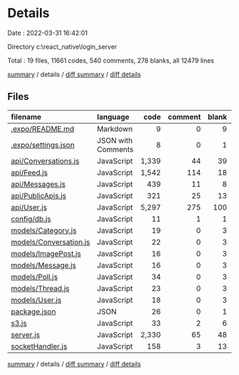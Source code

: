 # Details

Date : 2022-03-31 16:42:01

Directory c:\react_native\login_server

Total : 19 files,  11661 codes, 540 comments, 278 blanks, all 12479 lines

[summary](results.md) / details / [diff summary](diff.md) / [diff details](diff-details.md)

## Files
| filename | language | code | comment | blank | total |
| :--- | :--- | ---: | ---: | ---: | ---: |
| [.expo/README.md](/.expo/README.md) | Markdown | 9 | 0 | 9 | 18 |
| [.expo/settings.json](/.expo/settings.json) | JSON with Comments | 8 | 0 | 1 | 9 |
| [api/Conversations.js](/api/Conversations.js) | JavaScript | 1,339 | 44 | 39 | 1,422 |
| [api/Feed.js](/api/Feed.js) | JavaScript | 1,542 | 114 | 18 | 1,674 |
| [api/Messages.js](/api/Messages.js) | JavaScript | 439 | 11 | 8 | 458 |
| [api/PublicApis.js](/api/PublicApis.js) | JavaScript | 321 | 25 | 13 | 359 |
| [api/User.js](/api/User.js) | JavaScript | 5,297 | 275 | 100 | 5,672 |
| [config/db.js](/config/db.js) | JavaScript | 11 | 1 | 1 | 13 |
| [models/Category.js](/models/Category.js) | JavaScript | 19 | 0 | 3 | 22 |
| [models/Conversation.js](/models/Conversation.js) | JavaScript | 22 | 0 | 3 | 25 |
| [models/ImagePost.js](/models/ImagePost.js) | JavaScript | 16 | 0 | 3 | 19 |
| [models/Message.js](/models/Message.js) | JavaScript | 16 | 0 | 3 | 19 |
| [models/Poll.js](/models/Poll.js) | JavaScript | 34 | 0 | 3 | 37 |
| [models/Thread.js](/models/Thread.js) | JavaScript | 23 | 0 | 3 | 26 |
| [models/User.js](/models/User.js) | JavaScript | 18 | 0 | 3 | 21 |
| [package.json](/package.json) | JSON | 26 | 0 | 1 | 27 |
| [s3.js](/s3.js) | JavaScript | 33 | 2 | 6 | 41 |
| [server.js](/server.js) | JavaScript | 2,330 | 65 | 48 | 2,443 |
| [socketHandler.js](/socketHandler.js) | JavaScript | 158 | 3 | 13 | 174 |

[summary](results.md) / details / [diff summary](diff.md) / [diff details](diff-details.md)